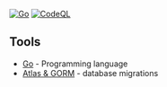 [![Go](https://github.com/fair-n-square-co/transactions/actions/workflows/go.yml/badge.svg)](https://github.com/fair-n-square-co/transactions/actions/workflows/go.yml)
[![CodeQL](https://github.com/fair-n-square-co/transactions/actions/workflows/codeql.yml/badge.svg)](https://github.com/fair-n-square-co/transactions/actions/workflows/codeql.yml)

## Tools

- [Go](https://golang.org/) - Programming language
- [Atlas & GORM](https://atlasgo.io/guides/orms/gorm) - database migrations

